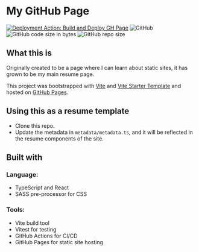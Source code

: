 # My GitHub Page

[![Deployment Action: Build and Deploy GH Page](https://github.com/samhwang/samhwang.github.io/actions/workflows/deploy-flow.yml/badge.svg)](https://github.com/samhwang/samhwang.github.io/actions/workflows/deploy-flow.yml)
![GitHub](https://img.shields.io/github/license/samhwang/samhwang.github.io?style=for-the-badge)
![GitHub code size in bytes](https://img.shields.io/github/languages/code-size/samhwang/samhwang.github.io?style=for-the-badge)
![GitHub repo size](https://img.shields.io/github/repo-size/samhwang/samhwang.github.io?style=for-the-badge)

## What this is

Originally created to be a page where I can learn about static sites, it
has grown to be my main resume page.

This project was bootstrapped with [Vite](https://vitejs.dev/) and [Vite Starter Template](https://github.com/samhwang/vite-starter-template)
and hosted on [GitHub Pages](https://pages.github.com/).

## Using this as a resume template

- Clone this repo.
- Update the metadata in `metadata/metadata.ts`, and it will be reflected in the resume components of the site.

## Built with

### Language:

- TypeScript and React
- SASS pre-processor for CSS

### Tools:

- Vite build tool
- Vitest for testing
- GitHub Actions for CI/CD
- GitHub Pages for static site hosting
